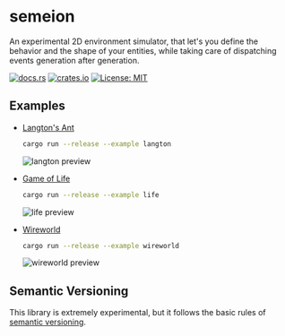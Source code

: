 # semeion

An experimental 2D environment simulator, that let's you define the behavior and
the shape of your entities, while taking care of dispatching events generation
after generation.

[![docs.rs](https://docs.rs/semeion/badge.svg)](https://docs.rs/semeion)
[![crates.io](https://img.shields.io/crates/v/semeion.svg)](https://crates.io/crates/semeion)
[![License: MIT](https://img.shields.io/badge/License-MIT-blue.svg)](LICENSE)


## Examples

 - [Langton's Ant](https://en.wikipedia.org/wiki/Langton%27s_ant)

    ```bash
    cargo run --release --example langton
    ```

    ![langton preview](examples/langton/langton.gif)

 - [Game of Life](https://en.wikipedia.org/wiki/Conway%27s_Game_of_Life)

    ```bash
    cargo run --release --example life
    ```

    ![life preview](examples/life/life.gif)


 - [Wireworld](https://en.wikipedia.org/wiki/Wireworld)

    ```bash
    cargo run --release --example wireworld
    ```

    ![wireworld preview](examples/wireworld/wireworld.gif)



## Semantic Versioning

This library is extremely experimental, but it follows the basic rules of
[semantic versioning](https://doc.rust-lang.org/cargo/reference/manifest.html#the-version-field).

